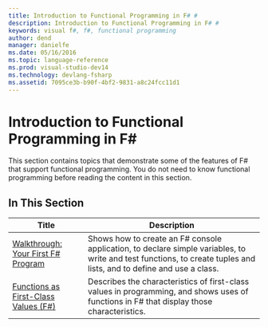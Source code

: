 ```yaml
---
title: Introduction to Functional Programming in F# #
description: Introduction to Functional Programming in F# #
keywords: visual f#, f#, functional programming
author: dend
manager: danielfe
ms.date: 05/16/2016
ms.topic: language-reference
ms.prod: visual-studio-dev14
ms.technology: devlang-fsharp
ms.assetid: 7095ce3b-b90f-4bf2-9831-a8c24fcc11d1 
---
```


# Introduction to Functional Programming in F# #

This section contains topics that demonstrate some of the features of F# that support functional programming. You do not need to know functional programming before reading the content in this section.


## In This Section

|Title|Description|
|-----|-----------|
|[Walkthrough: Your First F&#35; Program](Walkthrough-Your-First-FSharp-Program.md)|Shows how to create an F# console application, to declare simple variables, to write and test functions, to create tuples and lists, and to define and use a class.|
|[Functions as First-Class Values &#40;F&#35;&#41;](Functions-as-First-Class-Values-%5BFSharp%5D.md)|Describes the characteristics of first-class values in programming, and shows uses of functions in F# that display those characteristics.|